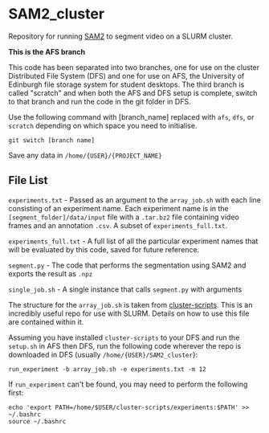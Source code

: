 # SAM2_cluster
Repository for running [SAM2](https://github.com/facebookresearch/sam2/tree/main) to segment video on a SLURM cluster.

**This is the AFS branch**

This code has been separated into two branches, one for use on the cluster Distributed File System (DFS) and one for use
on AFS, the University of Edinburgh file storage system for student desktops. The third branch is called "scratch" and 
when both the AFS and DFS setup is complete, switch to that branch and run the code in the git folder in DFS.

Use the following command with [branch_name] replaced with `afs`, `dfs`, or `scratch` depending on which space you need 
to initialise.
```
git switch [branch name]
```

Save any data in ```/home/{USER}/{PROJECT_NAME}```

## File List
`experiments.txt` - Passed as an argument to the `array_job.sh` with each line consisting of an experiment name. 
Each experiment name is in the `[segment_folder]/data/input` file with a `.tar.bz2` file containing video frames and an annotation `.csv`.
A subset of `experiments_full.txt`.

`experiments_full.txt` - A full list of all the particular experiment names that will be evaluated by this code, saved for future reference.

`segment.py` - The code that performs the segmentation using SAM2 and exports the result as `.npz`

`single_job.sh` - A single instance that calls `segment.py` with arguments

The structure for the `array_job.sh` is taken from [cluster-scripts](https://github.com/cdt-data-science/cluster-scripts/tree/master). This is an incredibly useful repo for use with SLURM. Details on how to use this file are contained within it.

Assuming you have installed `cluster-scripts` to your DFS and run the `setup.sh` in AFS then DFS, run the following code 
wherever the repo is downloaded in DFS (usually `/home/{USER}/SAM2_cluster`}:

```
run_experiment -b array_job.sh -e experiments.txt -m 12
```

If `run_experiment` can't be found, you may need to perform the following first:
```
echo 'export PATH=/home/$USER/cluster-scripts/experiments:$PATH' >> ~/.bashrc
source ~/.bashrc
```